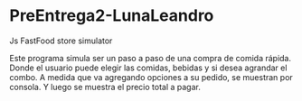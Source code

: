 # PreEntrega2-LunaLeandro
Js FastFood store simulator

Este programa simula ser un paso a paso de una compra de comida rápida. Donde el usuario puede elegir las comidas, bebidas y si desea agrandar el combo. A medida que va agregando opciones a su pedido, se muestran por consola. Y luego se muestra el precio total a pagar. 
